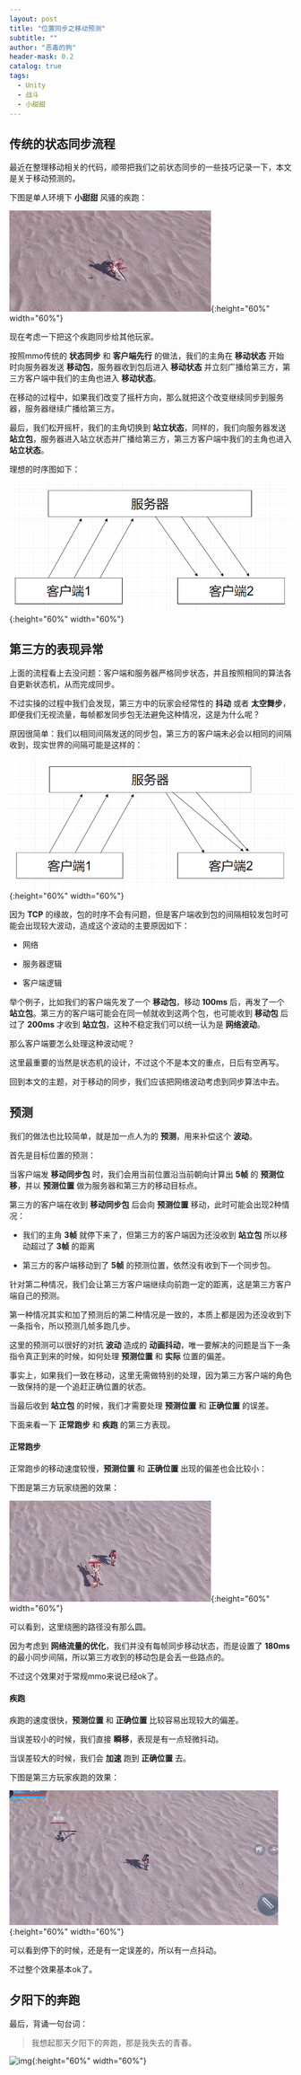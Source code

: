 ```yaml
---
layout: post
title: "位置同步之移动预测"
subtitle: ""
author: "恶毒的狗"
header-mask: 0.2
catalog: true
tags:
  - Unity
  - 战斗
  - 小甜甜
---
```


## 传统的状态同步流程

最近在整理移动相关的代码，顺带把我们之前状态同步的一些技巧记录一下，本文是关于移动预测的。

下图是单人环境下 **小甜甜** 风骚的疾跑：

![img](/img/move-predict/screenshot1.gif){:height="60%" width="60%"}

现在考虑一下把这个疾跑同步给其他玩家。

按照mmo传统的 **状态同步** 和 **客户端先行** 的做法，我们的主角在 **移动状态** 开始时向服务器发送 **移动包**，服务器收到包后进入 **移动状态** 并立刻广播给第三方，第三方客户端中我们的主角也进入 **移动状态**。

在移动的过程中，如果我们改变了摇杆方向，那么就把这个改变继续同步到服务器，服务器继续广播给第三方。

最后，我们松开摇杆，我们的主角切换到 **站立状态**，同样的，我们向服务器发送 **站立包**，服务器进入站立状态并广播给第三方，第三方客户端中我们的主角也进入 **站立状态**。

理想的时序图如下：

![img](/img/move-predict/screenshot2.png){:height="60%" width="60%"}

## 第三方的表现异常

上面的流程看上去没问题：客户端和服务器严格同步状态，并且按照相同的算法各自更新状态机，从而完成同步。

不过实操的过程中我们会发现，第三方中的玩家会经常性的 **抖动** 或者 **太空舞步**，即便我们无视流量，每帧都发同步包无法避免这种情况，这是为什么呢？

原因很简单：我们以相同间隔发送的同步包，第三方的客户端未必会以相同的间隔收到，现实世界的间隔可能是这样的：

![img](/img/move-predict/screenshot3.png){:height="60%" width="60%"}

因为 **TCP** 的缘故，包的时序不会有问题，但是客户端收到包的间隔相较发包时可能会出现较大波动，造成这个波动的主要原因如下：

+ 网络

+ 服务器逻辑

+ 客户端逻辑

举个例子，比如我们的客户端先发了一个 **移动包**，移动 **100ms** 后，再发了一个 **站立包**。第三方的客户端可能会在同一帧就收到这两个包，也可能收到 **移动包** 后过了 **200ms** 才收到 **站立包**，这种不稳定我们可以统一认为是 **网络波动**。

那么客户端要怎么处理这种波动呢？

这里最重要的当然是状态机的设计，不过这个不是本文的重点，日后有空再写。

回到本文的主题，对于移动的同步，我们应该把网络波动考虑到同步算法中去。

## 预测

我们的做法也比较简单，就是加一点人为的 **预测**，用来补偿这个 **波动**。

首先是目标位置的预测：

当客户端发 **移动同步包** 时，我们会用当前位置沿当前朝向计算出 **5帧** 的 **预测位移**，并以 **预测位置** 做为服务器和第三方的移动目标点。

第三方的客户端在收到 **移动同步包** 后会向 **预测位置** 移动，此时可能会出现2种情况：

+ 我们的主角 **3帧** 就停下来了，但第三方的客户端因为还没收到 **站立包** 所以移动超过了 **3帧** 的距离

+ 第三方的客户端移动到了 **5帧** 的预测位置，依然没有收到下一个同步包。

针对第二种情况，我们会让第三方客户端继续向前跑一定的距离，这是第三方客户端自己的预测。

第一种情况其实和加了预测后的第二种情况是一致的，本质上都是因为还没收到下一条指令，所以预测几帧多跑几步。

这里的预测可以很好的对抗 **波动** 造成的 **动画抖动**，唯一要解决的问题是当下一条指令真正到来的时候，如何处理 **预测位置** 和 **实际** 位置的偏差。

事实上，如果我们一致在移动，这里无需做特别的处理，因为第三方客户端的角色一致保持的是一个追赶正确位置的状态。

当最后收到 **站立包** 的时候，我们才需要处理 **预测位置** 和 **正确位置** 的误差。

下面来看一下 **正常跑步** 和 **疾跑** 的第三方表现。 

#### 正常跑步

正常跑步的移动速度较慢，**预测位置** 和 **正确位置** 出现的偏差也会比较小：

下图是第三方玩家绕圈的效果：

![img](/img/move-predict/screenshot4.gif){:height="60%" width="60%"}

可以看到，这里绕圈的路径没有那么圆。

因为考虑到 **网络流量的优化**，我们并没有每帧同步移动状态，而是设置了 **180ms** 的最小同步间隔，所以第三方收到的移动包是会丢一些路点的。

不过这个效果对于常规mmo来说已经ok了。

#### 疾跑

疾跑的速度很快，**预测位置** 和 **正确位置** 比较容易出现较大的偏差。

当误差较小的时候，我们直接 **瞬移**，表现是有一点轻微抖动。

当误差较大的时候，我们会 **加速** 跑到 **正确位置** 去。

下图是第三方玩家疾跑的效果：

![img](/img/move-predict/screenshot5.gif){:height="60%" width="60%"}

可以看到停下的时候，还是有一定误差的，所以有一点抖动。

不过整个效果基本ok了。

## 夕阳下的奔跑

最后，背诵一句台词：

> 我想起那天夕阳下的奔跑，那是我失去的青春。

![img](/img/move-predict/screenshot6.gif){:height="60%" width="60%"}

















